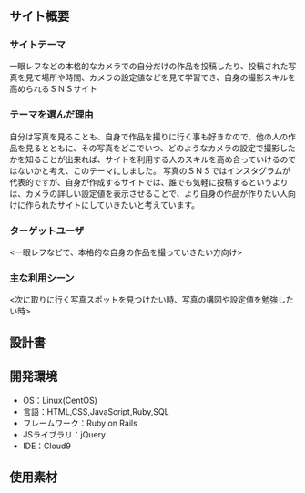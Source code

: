 # <Create photo arts>

## サイト概要
### サイトテーマ
一眼レフなどの本格的なカメラでの自分だけの作品を投稿したり、投稿された写真を見て場所や時間、カメラの設定値などを見て学習でき、自身の撮影スキルを高められるＳＮＳサイト

### テーマを選んだ理由
自分は写真を見ることも、自身で作品を撮りに行く事も好きなので、他の人の作品を見るとともに、その写真をどこでいつ、どのようなカメラの設定で撮影したかを知ることが出来れば、サイトを利用する人のスキルを高め合っていけるのではないかと考え、このテーマにしました。
写真のＳＮＳではインスタグラムが代表的ですが、自身が作成するサイトでは、誰でも気軽に投稿するというよりは、カメラの詳しい設定値を表示させることで、より自身の作品が作りたい人向けに作られたサイトにしていきたいと考えています。

### ターゲットユーザ
<一眼レフなどで、本格的な自身の作品を撮っていきたい方向け>

### 主な利用シーン
<次に取りに行く写真スポットを見つけたい時、写真の構図や設定値を勉強したい時>

## 設計書


## 開発環境
- OS：Linux(CentOS)
- 言語：HTML,CSS,JavaScript,Ruby,SQL
- フレームワーク：Ruby on Rails
- JSライブラリ：jQuery
- IDE：Cloud9

## 使用素材

